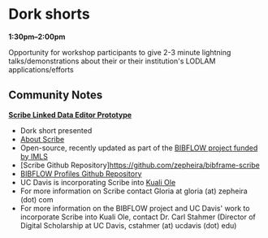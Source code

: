 # Dork shorts
**1:30pm–2:00pm**

Opportunity for workshop participants to give 2-3 minute lightning talks/demonstrations about their or their institution's LODLAM applications/efforts 

## Community Notes

[**Scribe Linked Data Editor Prototype**](http://editor.bibframe.zepheira.com/static/)
* Dork short presented 
* [About Scribe](http://editor.bibframe.zepheira.com/static/about.html)
 * Open-source, recently updated as part of the [BIBFLOW project funded by IMLS](https://www.lib.ucdavis.edu/bibflow/)
* [Scribe Github Repository]https://github.com/zepheira/bibframe-scribe
* [BIBFLOW Profiles Github Repository](https://github.com/zepheira/bibflow-profiles)
* UC Davis is incorporating Scribe into [Kuali Ole](http://opensource-ils.cci.utk.edu/content/kuali-ole) 
* For more information on Scribe contact Gloria at gloria (at) zepheira (dot) com
* For more information on the BIBFLOW project and UC Davis' work to incorporate Scribe into Kuali Ole, contact Dr. Carl Stahmer (Director of Digital Scholarship at UC Davis, cstahmer (at) ucdavis (dot) edu)
